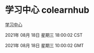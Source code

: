 # 学习中心 colearnhub
[学习中心](http://111.175.122.5:56308/colearnhub/)

2021年 08月 18日 星期三 18:00:02 CST

2021年 08月 18日 星期三 10:00:02 GMT
